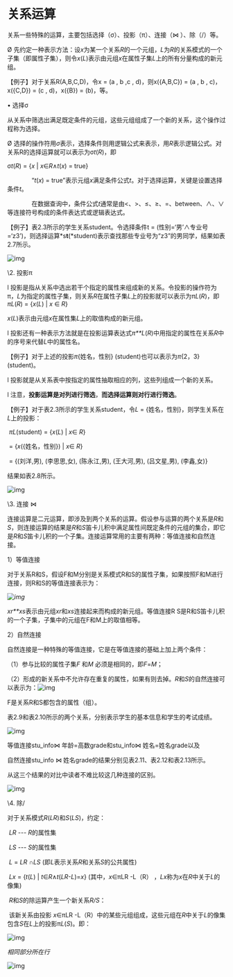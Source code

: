 # 关系运算



 关系一些特殊的运算，主要包括选择（σ）、投影（π）、连接（⋈ ）、除（/）等。

Ø  先约定一种表示方法：设*x*为某一个关系*R*的一个元组，*L*为*R*的关系模式的一个子集（即属性子集），则令*x*(*L*)表示由元组*x*在属性子集*L*上的所有分量构成的新元组。

【例子】对于关系R(A,B,C,D)，令x = (a , b ,c , d)，则x({A,B,C}) = (a , b , c)，x({C,D}) = (c , d)，x({B}) = (b)，等。

 

 

•                 选择σ

  从关系中筛选出满足既定条件的元组，这些元组组成了一个新的关系，这个操作过程称为选择。

Ø  选择的操作符用*σ*表示，选择条件则用逻辑公式来表示，用*R*表示逻辑公式。对关系R的选择运算就可以表示为σ*t*(*R*)，即

σ*t*(*R*) = {*x* | *x*∈*R*∧*t*(*x*) = true}

　　　　“*t*(*x*) = true”表示元组*x*满足条件公式*t*。对于选择运算，关键是设置选择条件*t*。

　　　　在数据查询中，条件公式*t*通常是由<、>、≤、≥、=、between、∧、∨等连接符号构成的条件表达式或逻辑表达式。

 

 

【例子】表2.3所示的学生关系student。令选择条件t = (性别=‘男’∧专业号=‘z3’)，则选择运算*s**t**(*student)表示查找那些专业号为“z3”的男同学，结果如表2.7所示。

 ![img](https://img2018.cnblogs.com/blog/1427277/201906/1427277-20190620025725167-534615720.png)

 

 

\2. 投影π

l  投影是指从关系中选出若干个指定的属性来组成新的关系。令投影的操作符为π，*L*为指定的属性子集，则关系*R*在属性子集*L*上的投影就可以表示为π*L*(*R*)，即 *πL*(*R*) = {*x*(*L*) | *x* ∈ *R*}

​                           *x*(*L*)表示由元组*x*在属性集*L*上的取值构成的新元组。

l  投影还有一种表示方法就是在投影运算表达式*π**L*(*R*)中用指定的属性在关系*R*中的序号来代替*L*中的属性名。

 【例子】对于上述的投影*π*{姓名，性别} (student)也可以表示为*π*{2，3}(student)。

l  投影就是从关系表中按指定的属性抽取相应的列，这些列组成一个新的关系。

l  注意，**投影运算是对列进行筛选**，**而选择运算则对行进行筛选**。

 

 

【例子】对于表2.3所示的学生关系student，令*L* = {姓名，性别}，则学生关系在*L*上的投影：

​         *πL*(student)  = {*x*(*L*) | *x*∈  *R*}

​      = {*x*({姓名，性别}) | *x*∈  *R*}

​      = {(刘洋,男), (李思思,女), (陈永江,男), (王大河,男), (吕文星,男), (李鑫,女)}

 

结果如表2.8所示。

 ![img](https://img2018.cnblogs.com/blog/1427277/201906/1427277-20190620030200454-1096581292.png)

 

 

\3. 连接  ⋈

   连接运算是二元运算，即涉及到两个关系的运算。假设参与运算的两个关系是*R*和*S*，则连接运算的结果是*R*和*S*笛卡儿积中满足属性间既定条件的元组的集合，即它是*R*和*S*笛卡儿积的一个子集。连接运算常用的主要有两种：等值连接和自然连接。

1）等值连接

​     对于关系R和S，假设F和M分别是关系模式R和S的属性子集，如果按照F和M进行连接，则R和S的等值连接表示为：

 *![img](https://img2018.cnblogs.com/blog/1427277/201906/1427277-20190620030239763-1254773254.png)*

*xr**xs*表示由元组*xr*和*xs*连接起来而构成的新元组。等值连接R    S是R和S笛卡儿积的一个子集，子集中的元组在F和M上的取值相等。

 

 

2）自然连接

   自然连接是一种特殊的等值连接，它是在等值连接的基础上加上两个条件：

（1）参与比较的属性子集*F* 和*M* 必须是相同的，即*F*=*M*；

（2）形成的新关系中不允许存在重复的属性，如果有则去掉。*R*和*S*的自然连接可以表示为：![img](https://img2018.cnblogs.com/blog/1427277/201906/1427277-20190620030456041-1602364949.png)

F是关系R和S都包含的属性（组）。

 

 

 

 表2.9和表2.10所示的两个关系，分别表示学生的基本信息和学生的考试成绩。

 ![img](https://img2018.cnblogs.com/blog/1427277/201906/1427277-20190620030646487-1372819323.png)

等值连接stu_info⋈ 年龄=高数grade和stu_info⋈ 姓名=姓名grade以及

自然连接stu_info ⋈ 姓名grade的结果分别见表2.11、表2.12和表2.13所示。

从这三个结果的对比中读者不难比较这几种连接的区别。

 ![img](https://img2018.cnblogs.com/blog/1427277/201906/1427277-20190620030735966-296084086.png)

 

 

\4. 除/   

 

对于关系模式*R*(*LR*)和*S*(*LS*)，约定：

​     *LR* --- *R*的属性集

​     *LS* --- *S*的属性集

​     *L* = *LR* ∩*LS*    (即*L*表示关系*R*和关系*S*的公共属性)

​     *Lx* = {*t*(*L*) | *t*∈*R*∧*t*(*LR-L*)=*x*}       (其中，*x*∈πLR -L（R） ，*Lx*称为*x*在*R*中关于*L*的像集)

 

​    *R*和*S*的除运算产生一个新关系*R/S*：

​         该新关系由投影 *x*∈πLR -L（R）中的某些元组组成，这些元组在*R*中关于*L*的像集包含*S*在*L*上的投影π*L*(*S*)。即：

![img](https://img2018.cnblogs.com/blog/1427277/201906/1427277-20190620155305767-1462483673.png)

*相同部分所在行*

 

 ![img](https://img2018.cnblogs.com/blog/1427277/201906/1427277-20190620031404369-1895712602.png)